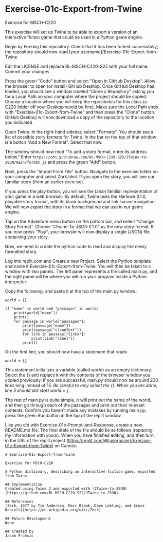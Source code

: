 # Exercise-01c-Export-from-Twine

Exercise for MSCH-C220

This exercise will set up Twine to be able to export a version of an interactive fiction game that could be used in a Python game engine.

Begin by Forking this repository. Check that it has been forked successfully; the repository should now read [your username]/Exercise-01c-Export-from-Twine

Edit the LICENSE and replace BL-MSCH-C220-S22 with your full name. Commit your changes.

Press the green "Code" button and select "Open in GitHub Desktop". Allow the browser to open (or install) GitHub Desktop. Once GitHub Desktop has loaded, you should see a window labeled "Clone a Repository" asking you for a Local Path on your computer where the project should be copied. Choose a location where you will keep the repositories for this class (a C220 folder off your Desktop would be fine). Make sure the Local Path ends with "Exercise-01c-Export-from-Twine" and then press the "Clone" button. GitHub Desktop will now download a copy of the repository to the location you indicated.

Open Twine. In the right-hand sidebar, select "Formats". You should see a list of possible story formats for Twine. In the bar on the top of that window is a button "Add a New Format". Select that now.

The window should now read "To add a story format, enter its address below." Enter `https://cdn.githubraw.com/BL-MSCH-C220-S22/JTwine-to-JSON/main/format.js` and press the green "Add" button.

Next, press the "Import From File" button. Navigate to the exercise folder on your computer and select Zork.html. If you open the story, you will see our familiar story (from an earlier exercise).

If you press the play button, you will see the (also) familiar representation of your game in a web browser. By default, Twine uses the Harlowe 3.1.0, playable story format, with its black background and link-based navigation. We will now export the story in a format that we can use in our game engine.

Tap on the Adventure menu button on the bottom bar, and select "Change Story Format". Choose "JTwine-To-JSON 0.1.0" as the new story format. If you now press "Play", your browser will now display a single (JSON) file containing your story.

Now, we need to create the python code to read and display the newly formatted story.

Log into replit.com and Create a new Project. Select the Python template and name it Exercise-01c-Export-from-Twine. You will then be taken to a window with two panels. The left panel represents a file called main.py, and the right panel will be where you will run your program inside a Python interpreter.

Copy the following, and paste it at the top of the main.py window:

```
world = {}

if "name" in world and "passages" in world:
    print(world["name"])
    print()
    for passage in world["passages"]:
        print(passage["name"])
        print(passage["cleanText"])
        for link in passage["links"]:
            print(link["label"])
        print()
```


On the first line, you should now hava a statement that reads
```
world = {}
```
This statement initializes a variable (called world) as an empty dictionary. Select the {} and replace it with the contents of the browser window you copied previously. If you are successful, main.py should now be around 230 lines long instead of 15. *Be careful to only select the {}. When you are done, line 5 should still start world = {*.

The rest of main.py is quite simple. It will print out the name of the world, and then go through each of the passages and print out their relevant contents. Confirm you haven't made any mistakes by running main.py; press the green Run button in the top of the replit window. 

Like you did with Exercise-01b-Prompt-and-Response, create a new README.md file. The final state of the file should be as follows (replacing my information with yours). When you have finished editing, and then turn in the URL of the replit project (https://replit.com/@[username]/Exercise-01c-Export-from-Twine) on Canvas.

```
# Exercise-01c-Export-from-Twine

Exercise for MSCH-C220

A Python dictionary, describing an interactive fiction game, exported from Twine

## Implementation
Created using Twine 2 and exported with [JTwine-to-JSON](https://github.com/BL-MSCH-C220-S22/JTwine-to-JSON)

## References
[Zork, 1977 by Tim Anderson, Marc Blank, Dave Lebling, and Bruce Daniels](https://en.wikipedia.org/wiki/Zork)

## Future Development
None

## Created by
Jason Francis
```